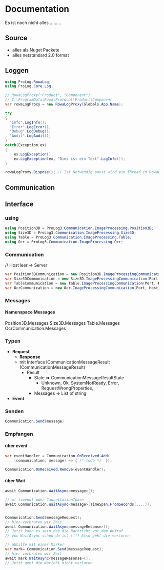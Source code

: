# Documentation

Es ist noch nicht alles .........

## Source

* alles als Nuget Packete
* alles netstandard 2.0 format

## Loggen

```csharp
using ProLog.RowaLog;
using ProLog.Core.Log;

// RowaLogProxy("Product", "Component")
// C:\ProgramData\Rowa\Protocol\Product\Component
var rowaLogProxy = new RowaLogProxy(Globals.App.Name);

try 
{
  "Info".LogInfo();
  "Error".LogError();
  "Debug".LogDebug();
  "Audit".LogAudit();
}
catch(Exception ex)
{
    ex.LogException();
    ex.LogException(ex, "Dies ist ein Test".LogInfo());
}

rowaLogProxy.Dispose(); // Ist Notwendig sonst wird ein Thread in RowaLog nicht beendet
```


## Communication 

## Interface

### using

```csharp
using Position3D = ProLog3.Communication.ImageProcessing.Position3D;
using Size3D = ProLog3.Communication.ImageProcessing.Size3D;
using Table = ProLog3.Communication.ImageProcessing.Table;
using Ocr = ProLog3.Communication.ImageProcessing.Ocr;
  ```

### Communication

// Host leer => Server
```csharp
var Position3DCommunication = new Position3D.ImageProcessingCommunication(Port, Host optional)
var Size3DCommunication = new Size3D.ImageProcessingCommunication(Port, Host optional)
var TableCommunication = new Table.ImageProcessingCommunication(Port, Host])
var OcrCommunication = new Ocr.ImageProcessingCommunication(Port, Host])
```

### Messages

#### Namenspace Messages
  
Position3D.Messages
Size3D.Messages
Table.Messages
OcrCommunication.Messages

### Typen

* **Request**
    * **Response**
    * mit Interface ICommunicationMessageResult (CommunicationMessageResult)
      * Result
        * State => CommunicationMessageResultState
          *  Unknown, Ok, SystemNotReady, Error, RequestWrongProperties,
        * Messages => List of string 
* **Event**

### Senden

```csharp
Communication.Send(message)
```

### Empfangen

#### über event
```csharp
var eventHandler = Communication.OnReceived.Add(
    (communication, message) => { /* todo */  });

Communication.OnReceived.Remove(eventHandler);
```
#### über Wait

```csharp
await Communication.WaitAsync<message>();

// mt timeout oder CancellationToken
await Communication.WaitAsync<message>(TimeSpan.FromSeconds(....));


Communication.Send(messageRequest);
// hier verbraten wir Zeit
await Communication.WaitAsync<messageResonse>();
// Jetzt kann es sein das die Nachricht vor dem Aufruf
// von WaitAsync schon da ist !!!! Also geht die verloren

// abhilfe mit einer Marke!
var mark= Communication.Send(messageRequest);
// hier verbraten wir Zeit
await mark.WaitAsync<messageResonse>();
// Jetzt geht die Naricht nicht verloren
```







